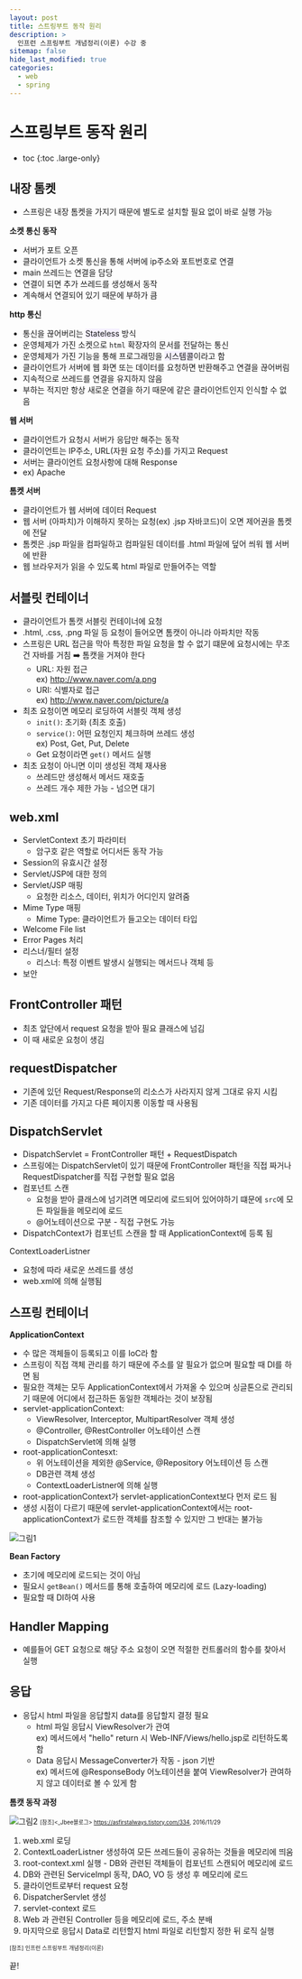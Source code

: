 ```yaml
---
layout: post
title: 스트링부트 동작 원리
description: >
  인프런 스프링부트 개념정리(이론) 수강 중
sitemap: false
hide_last_modified: true
categories:
  - web
  - spring
---
```


# 스프링부트 동작 원리

* toc
{:toc .large-only}

## 내장 톰켓

- 스프링은 내장 톰켓을 가지기 때문에 별도로 설치할 필요 없이 바로 실행 가능

__소켓 통신 동작__

- 서버가 포트 오픈
- 클라이언트가 소켓 통신을 통해 서버에 ip주소와 포트번호로 연결
- main 쓰레드는 연결을 담당
- 연결이 되면 추가 쓰레드를 생성해서 동작
- 계속해서 연결되어 있기 때문에 부하가 큼

__http 통신__

- 통신을 끊어버리는 <span style='background-color: #f5f0ff'>Stateless</span> 방식
- 운영체제가 가진 소켓으로 `html` 확장자의 문서를 전달하는 통신
- 운영체제가 가진 기능을 통해 프로그래밍을 <span style='background-color: #f5f0ff'>시스템콜</span>이라고 함
- 클라이언트가 서버에 웹 화면 또는 데이터를 요청하면 반환해주고 연결을 끊어버림
- 지속적으로 쓰레드를 연결을 유지하지 않음
- 부하는 적지만 항상 새로운 연결을 하기 때문에 같은 클라이언트인지 인식할 수 없음 

__웹 서버__

- 클라이언트가 요청시 서버가 응답만 해주는 동작 
- 클라이언트는 IP주소, URL(자원 요청 주소)를 가지고 Request
- 서버는 클라이언트 요청사항에 대해 Response
- ex) Apache

__톰켓 서버__

- 클라이언트가 웹 서버에 데이터 Request
- 웹 서버 (아파치)가 이해하지 못하는 요청(ex) .jsp 자바코드)이 오면 제어권을 톰켓에 전달
- 톰켓은 .jsp 파일을 컴파일하고 컴파일된 데이터를 .html 파일에 덮어 씌워 웹 서버에 반환
- 웹 브라우저가 읽을 수 있도록 html 파일로 만들어주는 역할

## 서블릿 컨테이너

- 클라이언트가 톰캣 서블릿 컨테이너에 요청
- .html, .css, .png 파일 등 요청이 들어오면 톰캣이 아니라 아파치만 작동
- 스프링은 URL 접근을 막아 특정한 파일 요청을 할 수 없기 떄문에 요청시에는 무조건 자바를 거침 ➡️ 톰캣을 거져야 한다
  - URL: 자원 접근  
    ex) http://www.naver.com/a.png
  - URI: 식별자로 접근  
    ex) http://www.naver.com/picture/a
- 최초 요청이면 메모리 로딩하여 서블릿 객체 생성
  - `init()`: 초기화 (최초 호출)
  - `service()`: 어떤 요청인지 체크하며 쓰레드 생성  
    ex) Post, Get, Put, Delete
  - Get 요청이라면 `get()` 메서드 실행
- 최초 요청이 아니면 이미 생성된 객체 재사용
  - 쓰레드만 생성해서 메서드 재호출
  - 쓰레드 개수 제한 가능 - 넘으면 대기

## web.xml

- ServletContext 초기 파라미터
  - 암구호 같은 역할로 어디서든 동작 가능
- Session의 유효시간 설정
- Servlet/JSP에 대한 정의
- Servlet/JSP 매핑
  - 요청한 리소스, 데이터, 위치가 어디인지 알려줌
- Mime Type 매핑
  - Mime Type: 클라이언트가 들고오는 데이터 타입
- Welcome File list
- Error Pages 처리
- 리스너/필터 설정
  - 리스너: 특정 이벤트 발생시 실행되는 메서드나 객체 등
- 보안

## FrontController 패턴
- 최초 앞단에서 request 요청을 받아 필요 클래스에 넘김
- 이 때 새로운 요청이 생김

## requestDispatcher
- 기존에 있던 Request/Response의 리소스가 사라지지 않게 그대로 유지 시킴
- 기존 데이터를 가지고 다른 페이지롱 이동할 때 사용됨

## DispatchServlet

- DispatchServlet = FrontController 패턴 + RequestDispatch
- 스프링에는 DispatchServlet이 있기 때문에 FrontController 패턴을 직접 짜거나 RequestDispatcher를 직접 구현할 필요 없음
- 컴포넌트 스캔
  - 요청을 받아 클래스에 넘기려면 메모리에 로드되어 있어야하기 떄문에 `src`에 모든 파일들을 메모리에 로드
  - @어노테이션으로 구분 - 직접 구현도 가능
- DispatchContext가 컴포넌트 스캔을 할 때 ApplicationContext에 등록 됨

ContextLoaderListner
- 요청에 따라 새로운 쓰레드를 생성
- web.xml에 의해 실행됨

## 스프링 컨테이너

__ApplicationContext__

- 수 많은 객체들이 등록되고 이를 IoC라 함
- 스프링이 직접 객체 관리를 하기 때문에 주소를 알 필요가 없으며 필요할 때 DI를 하면 됨
- 필요한 객체는 모두 ApplicationContext에서 가져올 수 있으며 싱글톤으로 관리되기 때문에 어디에서 접근하든 동일한 객체라는 것이 보장됨
- servlet-applicationContext: 
  - ViewResolver, Interceptor, MultipartResolver 객체 생성
  - @Controller, @RestController 어노테이션 스캔
  - DispatchServlet에 의해 실행
- root-applicationContesxt:
  - 위 어노테이션을 제외한 @Service, @Repository 어노테이션 등 스캔
  - DB관련 객체 생성
  - ContextLoaderListner에 의해 실행
- root-applicationContext가 servlet-applicationContext보다 먼저 로드 됨
- 생성 시점이 다르기 때문에 servlet-applicationContext에서는 root-applicationContext가 로드한 객체를 참조할 수 있지만 그 반대는 불가능

![그림1](/assets/img/spring/webApplicationContext.png)

__Bean Factory__

- 초기에 메모리에 로드되는 것이 아님
- 필요시 `getBean()` 메서드를 통해 호출하여 메모리에 로드 (Lazy-loading)
- 필요할 때 DI하여 사용



## Handler Mapping

- 예를들어 GET 요청으로 해당 주소 요청이 오면 적절한 컨트롤러의 함수를 찾아서 실행

## 응답

- 응답시 html 파일을 응답할지 data를 응답할지 결정 필요
  - html 파일 응답시 ViewResolver가 관여  
  ex) 메서드에서 "hello" return 시 Web-INF/Views/hello.jsp로 리턴하도록 함
  - Data 응답시 MessageConverter가 작동 - json 기반  
  ex) 메서드에 @ResponseBody 어노테이션을 붙여 ViewResolver가 관여하지 않고 데이터로 볼 수 있게 함

__톰캣 동작 과정__

![그림2](/assets/img/spring/tomcat_operation.JPG)
<span style="font-size:70%">[참조]<_Jbee블로그> https://asfirstalways.tistory.com/334, 2016/11/29</span>



1. web.xml 로딩
2. ContextLoaderListner 생성하여 모든 쓰레드들이 공유하는 것들을 메모리에 띄움
3. root-context.xml 실행 - DB와 관련된 객체들이 컴포넌트 스캔되어 메모리에 로드
4. DB와 관련된 ServiceImpl 동작, DAO, VO 등 생성 후 메모리에 로드
5. 클라이언트로부터 request 요청
6. DispatcherServlet 생성
7. servlet-context 로드
8. Web 과 관련된 Controller 등을 메모리에 로드, 주소 분배
9. 마지막으로 응답시 Data로 리턴할지 html 파일로 리턴할지 정한 뒤 로직 실행


<span style="font-size:70%">[참조] 인프런 스프링부트 개념정리(이론)</span>

끝!